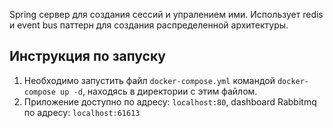 Spring сервер для создания сессий и упралением ими. Использует redis и event bus паттерн для создания распределенной архитектуры.
## Инструкция по запуску

1. Необходимо запустить файл ```docker-compose.yml``` командой ```docker-compose up -d```, находясь в директории с этим файлом.
2. Приложение доступно по адресу: ```localhost:80```, dashboard Rabbitmq по адресу: ```localhost:61613```


